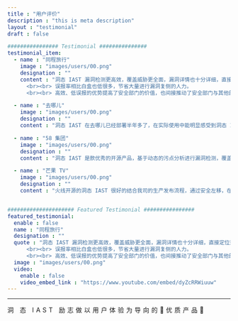 ```yaml
---
title : "用户评价"
description : "this is meta description"
layout : "testimonial"
draft : false

################ Testimonial ###############
testimonial_item:
  - name : "同程旅行"
    image : "images/users/00.png"
    designation : ""
    content : "洞态 IAST 漏洞检测更高效，覆盖威胁更全面，漏洞详情也十分详细，直接定位到代码行，利于开发部门修复漏洞。
      <br><br> 误报率相比白盒也低很多，节省大量进行漏洞复侧的人力。
      <br><br> 高效、低误报的优势提高了安全部门的价值，也间接推动了安全部门与其他部门的沟通合作。"

  - name : "去哪儿"
    image : "images/users/00.png"
    designation : ""
    content : "洞态 IAST 在去哪儿已经部署半年多了，在实际使用中能明显感受到洞态 IAST 对应用威胁识别广泛、组件威胁检出率高的优势。"

  - name : "58 集团"
    image : "images/users/00.png"
    designation : ""
    content : "洞态 IAST 是款优秀的开源产品，基于动态的污点分析进行漏洞检测，覆盖了大量漏洞场景。产品背靠火线社区，社区向产品贡献了大量安全研究、安全开发的力量，注入了活力，为洞态的开源发展提供了优质的环境。 <br><br> 祝洞态 IAST 越办越好。"

  - name : "芒果 TV"
    image : "images/users/00.png"
    designation : ""
    content : "火线开源的洞态 IAST 很好的结合我司的生产发布流程，通过安全左移，在进入线上生产应用之前发现潜在的风险并修复，是实现降本增效的有力工具。"  


##################### Featured Testimonial ################
featured_testimonial:
  enable : false
  name : "同程旅行"
  designation : ""
  quote : "洞态 IAST 漏洞检测更高效，覆盖威胁更全面，漏洞详情也十分详细，直接定位到代码行，利于开发部门修复漏洞。
      <br><br> 误报率相比白盒也低很多，节省大量进行漏洞复侧的人力。
      <br><br> 高效、低误报的优势提高了安全部门的价值，也间接推动了安全部门与其他部门的沟通合作。"
  image : "images/users/00.png"
  video:
    enable : false
    video_embed_link : "https://www.youtube.com/embed/dyZcRRWiuuw"
---
```

 
<hr><p style="letter-spacing: 5px;"> 洞 态 IAST 励志做以用户体验为导向的🚀优质产品🚀